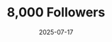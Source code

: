 ---
title: 8,000 Followers
fulltitle: 8,000 Followers
date: 2025-07-17
tags:
- 2025
characters:
- cobian
- tzipora
categories:
- announcements
- clothing & uniforms
keywords:
- 2025
rgb: 224, 68, 101
url: /stories/8000/
image: /images/fullres/8000.jpg
caption: 8,000 on twitter 🎊
---